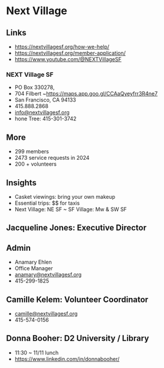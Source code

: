 # Next Village

## Links

* https://nextvillagesf.org/how-we-help/
* https://nextvillagesf.org/member-application/
* https://www.youtube.com/@NEXTVillageSF

### NEXT Village SF

* PO Box 330278,
* 704 Filbert ~https://maps.app.goo.gl/CCAaQyeyfrr3R4ne7
* San Francisco, CA 94133
* 415.888.2868
* info@nextvillagesf.org
* hone Tree: 415-301-3742

## More

* 299 members
* 2473 service requests in 2024
* 200 + volunteers

## Insights

* Casket viewings: bring your own makeup
* Essential trips: $$ for taxis
* Next Village: NE SF ~ SF Village: Mw & SW SF

## Jacqueline Jones: Executive Director


## Admin

* Anamary Ehlen
* Office Manager
* anamary@nextvillagesf.org
* 415-299-1825

## Camille Kelem: Volunteer Coordinator

* camille@nextvillagesf.org
* 415-574-0156


## Donna Booher: D2 University / Library

* 11:30 ~ 11/11 lunch
* https://www.linkedin.com/in/donnabooher/




